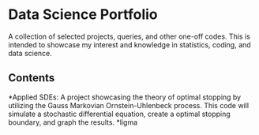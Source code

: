 # Data Science Portfolio
A collection of selected projects, queries, and other one-off codes. This is intended to showcase my interest and knowledge in statistics, coding, and data science. 

## Contents
*Applied SDEs: A project showcasing the theory of optimal stopping by utilizing the Gauss Markovian Ornstein-Uhlenbeck process. This code will simulate a      stochastic differential equation, create a optimal stopping boundary, and graph the results. 
*ligma

